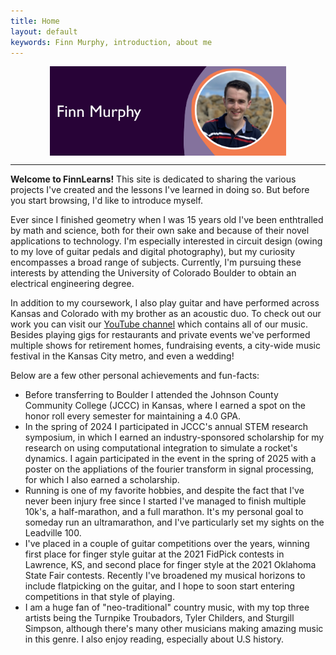 ```yaml
---
title: Home
layout: default
keywords: Finn Murphy, introduction, about me
---
```


<div>
	<img src='/assets/images/banner.png'
	class="img-fluid"
	style="display: block; margin: auto; width: 75%"/>
	<hr>
</div>

**Welcome to FinnLearns!** This site is dedicated to sharing the various projects I've created and the lessons I've learned in doing so. But before you start browsing, I'd like to introduce myself.

Ever since I finished geometry when I was 15 years old I've been enthtralled by math and science, both for their own sake and because of their novel applications to technology. I'm especially interested in circuit design (owing to my love of guitar pedals and digital photography), but my curiosity encompasses a broad range of subjects. Currently, I'm pursuing these interests by attending the University of Colorado Boulder to obtain an electrical engineering degree.

In addition to my coursework, I also play guitar and have performed across Kansas and Colorado with my brother as an acoustic duo. To check out our work you can visit our [YouTube channel](https://www.youtube.com/@ItsMurfMusic) which contains all of our music. Besides playing gigs for restaurants and private events we've performed multiple shows for retirement homes, fundraising events, a city-wide music festival in the Kansas City metro, and even a wedding!

Below are a few other personal achievements and fun-facts:

* Before transferring to Boulder I attended the Johnson County Community College (JCCC) in Kansas, where I earned a spot on the honor roll every semester for maintaining a 4.0 GPA.
* In the spring of 2024 I participated in JCCC's annual STEM research symposium, in which I earned an industry-sponsored scholarship for my research on using computational integration to simulate a rocket's dynamics. I again participated in the event in the spring of 2025 with a poster on the appliations of the fourier transform in signal processing, for which I also earned a scholarship.
* Running is one of my favorite hobbies, and despite the fact that I've never been injury free since I started I've managed to finish multiple 10k's, a half-marathon, and a full marathon. It's my personal goal to someday run an ultramarathon, and I've particularly set my sights on the Leadville 100.
* I've placed in a couple of guitar competitions over the years, winning first place for finger style guitar at the 2021 FidPick contests in Lawrence, KS, and second place for finger style at the 2021 Oklahoma State Fair contests. Recently I've broadened my musical horizons to include flatpicking on the guitar, and I hope to soon start entering competitions in that style of playing.
* I am a huge fan of "neo-traditional" country music, with my top three artists being the Turnpike Troubadors, Tyler Childers, and Sturgill Simpson, although there's many other musicians making amazing music in this genre. I also enjoy reading, especially about U.S history.